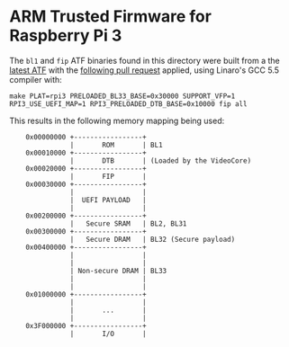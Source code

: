 ARM Trusted Firmware for Raspberry Pi 3
=======================================

The `bl1` and `fip` ATF binaries found in this directory were built from 
a the [latest ATF](https://github.com/ARM-software/arm-trusted-firmware)
with the [following pull request](https://github.com/ARM-software/arm-trusted-firmware/pull/1685)
applied, using Linaro's GCC 5.5 compiler with:

```
make PLAT=rpi3 PRELOADED_BL33_BASE=0x30000 SUPPORT_VFP=1 RPI3_USE_UEFI_MAP=1 RPI3_PRELOADED_DTB_BASE=0x10000 fip all
```

This results in the following memory mapping being used:

```
    0x00000000 +-----------------+
               |       ROM       | BL1
    0x00010000 +-----------------+
               |       DTB       | (Loaded by the VideoCore)
    0x00020000 +-----------------+
               |       FIP       |
    0x00030000 +-----------------+
               |                 |
               |  UEFI PAYLOAD   |
               |                 |
    0x00200000 +-----------------+
               |   Secure SRAM   | BL2, BL31
    0x00300000 +-----------------+
               |   Secure DRAM   | BL32 (Secure payload)
    0x00400000 +-----------------+
               |                 |
               |                 |
               | Non-secure DRAM | BL33
               |                 |
               |                 |
    0x01000000 +-----------------+
               |                 |
               |       ...       |
               |                 |
    0x3F000000 +-----------------+
               |       I/O       |
```